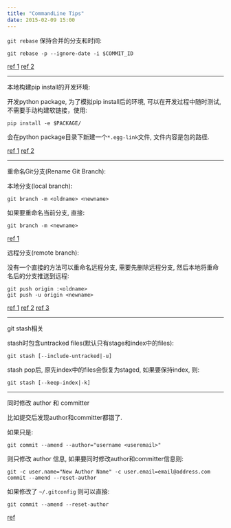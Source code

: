 ```yaml
---
title: "CommandLine Tips"
date: 2015-02-09 15:00
---
```


`git rebase` 保持合并的分支和时间:

	git rebase -p --ignore-date -i $COMMIT_ID

[ref 1](http://stackoverflow.com/questions/10016707/git-rebase-branch-with-merged-children)
[ref 2](http://stackoverflow.com/questions/2973996/git-rebase-without-changing-commit-timestamps)

---

本地构建pip install的开发环境:

开发python package, 为了模拟pip install后的环境, 可以在开发过程中随时测试, 不需要手动构建软链接，使用:

	pip install -e $PACKAGE/

会在python package目录下新建一个`*.egg-link`文件, 文件内容是包的路径.

[ref 1](http://stackoverflow.com/questions/7926060/python-package-install-using-pip-to-source-doesnt-create-a-symlink)
[ref 2](https://docs.djangoproject.com/en/1.7/topics/install/)

---

重命名Git分支(Rename Git Branch):

本地分支(local branch):

    git branch -m <oldname> <newname>

如果要重命名当前分支, 直接:

    git branch -m <newname>

[ref 1](http://stackoverflow.com/questions/6591213/rename-local-git-branch)

远程分支(remote branch):

没有一个直接的方法可以重命名远程分支, 需要先删除远程分支, 然后本地将重命名后的分支推送到远程:

    git push origin :<oldname>
    git push -u origin <newname>

[ref 1](http://blog.changecong.com/2012/10/rename-a-remote-branch-on-github/)
[ref 2](http://www.benjaminlhaas.com/blog/locally-and-remotely-renaming-branch-git)
[ref 3](http://stackoverflow.com/questions/1526794/rename-master-branch-for-both-local-and-remote-git-repositories)

---

git stash相关

stash时包含untracked files(默认只有stage和index中的files):

	git stash [--include-untracked|-u]

stash pop后, 原先index中的files会恢复为staged, 如果要保持index, 则:

	git stash [--keep-index|-k]

---

同时修改 author 和 committer

比如提交后发现author和committer都错了.

如果只是:

	git commit --amend --author="username <useremail>"

则只修改 author 信息, 如果要同时修改author和committer信息则:

	git -c user.name="New Author Name" -c user.email=email@address.com commit --amend --reset-author

如果修改了 `~/.gitconfig` 则可以直接:

	git commit --amend --reset-author

[ref](http://stackoverflow.com/a/1320317/1276501)
